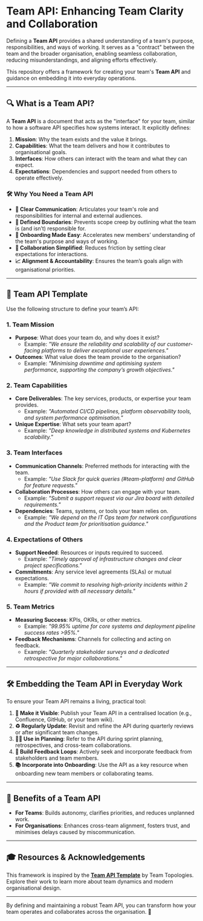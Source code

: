 # Team API: Enhancing Team Clarity and Collaboration

Defining a **Team API** provides a shared understanding of a team's purpose, responsibilities, and ways of working. It serves as a "contract" between the team and the broader organisation, enabling seamless collaboration, reducing misunderstandings, and aligning efforts effectively.

This repository offers a framework for creating your team's **Team API** and guidance on embedding it into everyday operations.

---

## 🔍 What is a Team API?

A **Team API** is a document that acts as the "interface" for your team, similar to how a software API specifies how systems interact. It explicitly defines:

1. **Mission**: Why the team exists and the value it brings.
2. **Capabilities**: What the team delivers and how it contributes to organisational goals.
3. **Interfaces**: How others can interact with the team and what they can expect.
4. **Expectations**: Dependencies and support needed from others to operate effectively.

### 🛠 Why You Need a Team API

- **📢 Clear Communication**: Articulates your team's role and responsibilities for internal and external audiences.
- **📏 Defined Boundaries**: Prevents scope creep by outlining what the team is (and isn’t) responsible for.
- **🚀 Onboarding Made Easy**: Accelerates new members’ understanding of the team's purpose and ways of working.
- **🤝 Collaboration Simplified**: Reduces friction by setting clear expectations for interactions.
- **📈 Alignment & Accountability**: Ensures the team’s goals align with organisational priorities.

---

## 📝 Team API Template

Use the following structure to define your team’s API:

### 1. **Team Mission**
- **Purpose**: What does your team do, and why does it exist?
  - Example: *"We ensure the reliability and scalability of our customer-facing platforms to deliver exceptional user experiences."*
- **Outcomes**: What value does the team provide to the organisation?
  - Example: *"Minimising downtime and optimising system performance, supporting the company’s growth objectives."*

### 2. **Team Capabilities**
- **Core Deliverables**: The key services, products, or expertise your team provides.
  - Example: *"Automated CI/CD pipelines, platform observability tools, and system performance optimisation."*
- **Unique Expertise**: What sets your team apart?
  - Example: *"Deep knowledge in distributed systems and Kubernetes scalability."*

### 3. **Team Interfaces**
- **Communication Channels**: Preferred methods for interacting with the team.
  - Example: *"Use Slack for quick queries (#team-platform) and GitHub for feature requests."*
- **Collaboration Processes**: How others can engage with your team.
  - Example: *"Submit a support request via our Jira board with detailed requirements."*
- **Dependencies**: Teams, systems, or tools your team relies on.
  - Example: *"We depend on the IT Ops team for network configurations and the Product team for prioritisation guidance."*

### 4. **Expectations of Others**
- **Support Needed**: Resources or inputs required to succeed.
  - Example: *"Timely approval of infrastructure changes and clear project specifications."*
- **Commitments**: Any service level agreements (SLAs) or mutual expectations.
  - Example: *"We commit to resolving high-priority incidents within 2 hours if provided with all necessary details."*

### 5. **Team Metrics**
- **Measuring Success**: KPIs, OKRs, or other metrics.
  - Example: *"99.95% uptime for core systems and deployment pipeline success rates >95%."*
- **Feedback Mechanisms**: Channels for collecting and acting on feedback.
  - Example: *"Quarterly stakeholder surveys and a dedicated retrospective for major collaborations."*

---

## 🛠 Embedding the Team API in Everyday Work

To ensure your Team API remains a living, practical tool:

1. **📖 Make it Visible**: Publish your Team API in a centralised location (e.g., Confluence, GitHub, or your team wiki).
2. **♻️ Regularly Update**: Revisit and refine the API during quarterly reviews or after significant team changes.
3. **👩‍💻 Use in Planning**: Refer to the API during sprint planning, retrospectives, and cross-team collaborations.
4. **🤝 Build Feedback Loops**: Actively seek and incorporate feedback from stakeholders and team members.
5. **📚 Incorporate into Onboarding**: Use the API as a key resource when onboarding new team members or collaborating teams.

---

## 🌟 Benefits of a Team API

- **For Teams**: Builds autonomy, clarifies priorities, and reduces unplanned work.
- **For Organisations**: Enhances cross-team alignment, fosters trust, and minimises delays caused by miscommunication.

---

## 🎓 Resources & Acknowledgements

This framework is inspired by the **[Team API Template](https://github.com/TeamTopologies/Team-API-template#readme)** by Team Topologies. Explore their work to learn more about team dynamics and modern organisational design.

---

By defining and maintaining a robust Team API, you can transform how your team operates and collaborates across the organisation. 🚀
